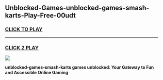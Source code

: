 
## Unblocked-Games-unblocked-games-smash-karts-Play-Free-00udt
<h3>
<a href="https://premium76.site?title=unblocked-games-smash-karts&ref=24M">CLICK TO PLAY</a></h3>
<hr>

<h3>
<a href="https://premium76.site?title=unblocked-games-smash-karts&ref=24M">CLICK 2 PLAY</a>
  
</h3>

<a href="https://premium76.site?title=unblocked-games-smash-karts&ref=24M"><img src="https://clearcache.store/games.png"></a>


**unblocked-games-smash-karts games unblocked: Your Gateway to Fun and Accessible Online Gaming**
